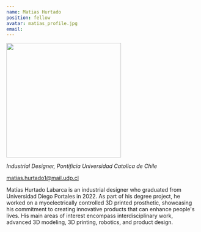 ```yaml
---
name: Matias Hurtado
position: fellow
avatar: matias_profile.jpg
email: 
---
```


<img width="300" src="{{site.baseurl}}/images/people/{{page.avatar}}" data-action="zoom">

_Industrial Designer, Pontificia Universidad Catolica de Chile_<br>

<i class="fa fa-envelope-o"></i> matias.hurtado1@mail.udp.cl

Matías Hurtado Labarca is an industrial designer who graduated from Universidad Diego Portales in 2022. As part of his degree project, he worked on a myoelectrically controlled 3D printed prosthetic, showcasing his commitment to creating innovative products that can enhance people's lives. His main areas of interest encompass interdisciplinary work, advanced 3D modeling, 3D printing, robotics, and product design.

